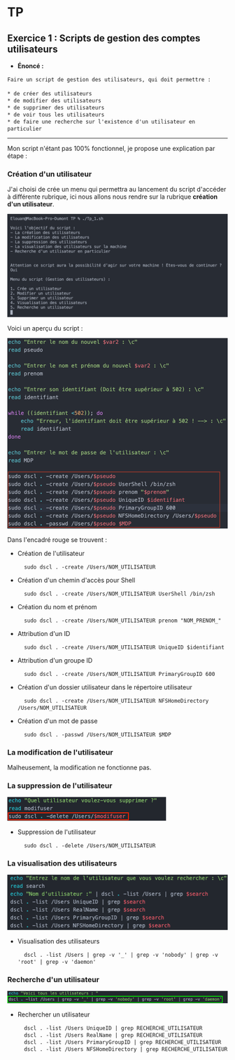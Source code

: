 # TP

## Exercice 1 : Scripts de gestion des comptes utilisateurs

* **Énoncé :**

```
Faire un script de gestion des utilisateurs, qui doit permettre :

* de créer des utilisateurs
* de modifier des utilisateurs
* de supprimer des utilisateurs
* de voir tous les utilisateurs
* de faire une recherche sur l'existence d'un utilisateur en particulier
```
-----------------

Mon script n'étant pas 100% fonctionnel, je propose une explication par étape :

### Création d'un utilisateur

J'ai choisi de crée un menu qui permettra au lancement du script d'accéder à différente rubrique, ici nous allons nous rendre sur la rubrique **création d'un utilisateur**.

![Tp1_0](https://github.com/ByMSRT/Shell/blob/main/Images/Tp1_0.png)

Voici un aperçu du script : 

![Tp1_1](https://github.com/ByMSRT/Shell/blob/main/Images/Tp1_1.png)


Dans l'encadré rouge se trouvent :

* Création de l'utilisateur

        sudo dscl . -create /Users/NOM_UTILISATEUR

* Création d'un chemin d'accès pour Shell

        sudo dscl . -create /Users/NOM_UTILISATEUR UserShell /bin/zsh

* Création du nom et prénom

        sudo dscl . -create /Users/NOM_UTILISATEUR prenom "NOM_PRENOM_"

* Attribution d'un ID

        sudo dscl . -create /Users/NOM_UTILISATEUR UniqueID $identifiant

* Attribution d'un groupe ID

        sudo dscl . -create /Users/NOM_UTILISATEUR PrimaryGroupID 600

* Création d'un dossier utilisateur dans le répertoire utilisateur

        sudo dscl . -create /Users/NOM_UTILISATEUR NFSHomeDirectory /Users/NOM_UTILISATEUR

* Création d'un mot de passe

        sudo dscl . -passwd /Users/NOM_UTILISATEUR $MDP


### La modification de l'utilisateur

Malheusement, la modification ne fonctionne pas.

### La suppression de l'utilisateur

![Tp1_2](https://github.com/ByMSRT/Shell/blob/main/Images/Tp1_2.png)

* Suppression de l'utilisateur 

        sudo dscl . -delete /Users/NOM_UTILISATEUR

### La visualisation des utilisateurs

![Tp1_3](https://github.com/ByMSRT/Shell/blob/main/Images/Tp1_3.png)

* Visualisation des utilisateurs

        dscl . -list /Users | grep -v '_' | grep -v 'nobody' | grep -v 'root' | grep -v 'daemon'

### Recherche d'un utilisateur

![Tp1_4](https://github.com/ByMSRT/Shell/blob/main/Images/Tp1_4.png)

* Rechercher un utilisateur

        dscl . -list /Users UniqueID | grep RECHERCHE_UTILISATEUR
        dscl . -list /Users RealName | grep RECHERCHE_UTILISATEUR
        dscl . -list /Users PrimaryGroupID | grep RECHERCHE_UTILISATEUR
        dscl . -list /Users NFSHomeDirectory | grep RECHERCHE_UTILISATEUR
